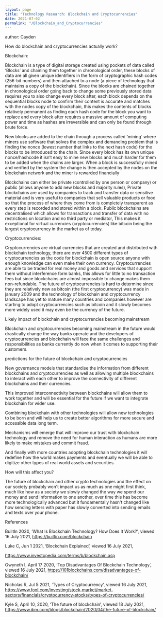 ```yaml
---
layout: page
title: "Technology Research: Blockchain and Cryptocurrencies"
date: 2021-07-02
permalink: "/Blockchain_and_Cryptocurrencies"
---
```

author: Cayden

How do blockchain and cryptocurrencies actually work?

Blockchain:

Blockchain is a type of digital storage created using pockets of data called ‘Blocks’ and chaining them together in chronological order, these blocks of data are all given unique identifiers in the form of cryptographic hash codes (256-bit numbers) and then attached to a node (a piece of technology that maintains a copy of the blockchain). Since the blocks are chained together in chronological order going back to change some previously stored data requires you to also change every block after, each block depends on the sequential blocks node to confirm their content is accurate and matches with the nodes copy of the blockchain, this makes the contents of blocks relatively permanent as finding each hash code for the block you want to replace and every block after requires a massive amount of computing power and time as hashes are irreversible and can only be found through brute force.



New blocks are added to the chain through a process called ‘mining’ where miners use software that solves the complex and demanding problem that is finding the nonce (lowest number that links to the next hash code) for the blocks to be introduced to the chain. Since every block has its own unique nonce/hashcode it isn’t easy to mine new blocks and much harder for them to be added when the chains are larger. When a block is successfully mined and verified by the system the change is then accepted by the nodes on the blockchain network and the miner is rewarded financially



Blockchains can either be private (controlled by one person or company) or public (allows anyone to add new blocks and majority rules), Private blockchains are used by companies to track and transfer data or sensitive material and is very useful to companies that sell valuable products or food so that the process of where they come from is completely transparent as every step is recorded and stored within a block. Public blockchains are decentralised which allows for transactions and transfer of data with no restrictions on location and no third party or mediator, This makes it exceptional for virtual currencies (cryptocurrencies) like bitcoin being the largest cryptocurrency in the market as of today.

Cryptocurrencies:

Cryptocurrencies are virtual currencies that are created and distributed with blockchain technology, there are over 4500 different types of cryptocurrencies as the code for blockchain is open source anyone with enough knowledge can even make their own currency. Cryptocurrencies are able to be traded for real money and goods and services that support them without interference form banks, this allows for little to no transaction fees but since blockchains are almost impossible to change makes them non-refundable. The future of cryptocurrencies is hard to determine since they are relatively new as bitcoin (the first cryptocurrency) was made in january 2009 and the technology of blockchain and cryptocurrency landscape has yet to mature many countries and companies however are starting to adopt cryptocurrencies such as bitcoin and it slowly becomes more widely used it may even be the currency of the future.

Likely impact of blockchain and cryptocurrencies becoming mainstream

Blockchain and cryptocurrencies becoming mainstream in the future would drastically change the way banks operate and the developers of cryptocurrencies and blockchain will face the same challenges and responsibilities as banks currently do now when it comes to supporting their customers.

predictions for the future of blockchain and cryptocurrencies

New governance models that standardise the information from different blockchains and cryptocurrencies as well as allowing multiple blockchains to interact with each other to improve the connectivity of different blockchains and their currencies.

This improved interconnectivity between blockchains will allow them to work together and will be essential for the future if we want to integrate blockchain for wider use.

Combining blockchain with other technologies will allow new technologies to be born and will help us to create better algorithms for more secure and accessible data long term.

Mechanisms will emerge that will improve our trust with blockchain technology and remove the need for human interaction as humans are more likely to make mistakes and commit fraud.

And finally with more countries adopting blockchain technologies it will redefine how the world makes payments and eventually we will be able to digitize other types of real world assets and securities.

How will this affect you?

The future of blockchain and other crypto technologies and the effect on our society probably won't impact us as much as one might first think, much like how as a society we slowly changed the way we spend our money and send information to one another, over time this  has become more technologically advanced but it fundamentally hasn't changed like how sending letters with paper has slowly converted into sending emails and texts over your phone.



References

BuiltIn 2020, ‘What Is Blockchain Technology? How Does It Work?’, viewed 16 July 2021, https://builtin.com/blockchain  



Luke C, Jun 1 2021, ‘Blockchain Explained’, viewed 16 July 2021,

https://www.investopedia.com/terms/b/blockchain.asp



Gwyneth I, April 17 2020, ‘Top Disadvantages Of Blockchain Technology’, viewed 16 July 2021, https://101blockchains.com/disadvantages-of-blockchain/



Nicholas R, Jul 5 2021, ‘Types of Cryptocurrency’, viewed 16 July 2021, https://www.fool.com/investing/stock-market/market-sectors/financials/cryptocurrency-stocks/types-of-cryptocurrencies/



Kyle S, April 10, 2020, ‘The future of blockchain’, viewed 18 July 2021, https://www.ibm.com/blogs/blockchain/2020/04/the-future-of-blockchain/
